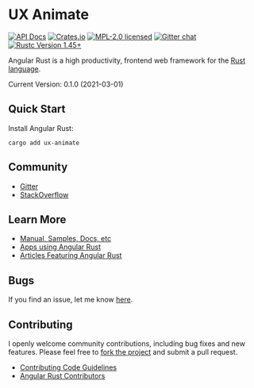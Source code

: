 # UX Animate

[![API Docs][docrs-badge]][docrs-url]
[![Crates.io][crates-badge]][crates-url]
[![MPL-2.0 licensed][license-badge]][license-url]
[![Gitter chat][gitter-badge]][gitter-url]
[![Rustc Version 1.45+][rust-badge]][rust-url]

[docrs-badge]: https://docs.rs/ux-animate/badge.svg
[docrs-url]: https://docs.rs/ux-animate/
[crates-badge]: https://img.shields.io/crates/v/ux-animate.svg
[crates-url]: https://crates.io/crates/ux-animate
[license-badge]: https://img.shields.io/badge/license-MPL--2.0-blue.svg
[license-url]: https://github.com/angular-rust/ux-animate/blob/master/LICENSE
[gitter-badge]: https://img.shields.io/gitter/room/angular_rust/angular_rust.svg
[gitter-url]: https://gitter.im/angular_rust/angular_rust
[rust-badge]: https://img.shields.io/badge/rustc-1.45-lightgrey.svg
[rust-url]: https://blog.rust-lang.org/2020/07/16/Rust-1.45.0.html

Angular Rust is a high productivity, frontend web framework for the [Rust language](https://www.rust-lang.org/).

Current Version: 0.1.0 (2021-03-01)

## Quick Start

Install Angular Rust:

	cargo add ux-animate

## Community

* [Gitter](https://gitter.im/angular_rust/community)
* [StackOverflow](https://stackoverflow.com/questions/tagged/angular-rust)


## Learn More

* [Manual, Samples, Docs, etc](https://angular-rust.github.io/)
* [Apps using Angular Rust](https://github.com/angular-rust/ux-animate/wiki/Apps-in-the-Wild)
* [Articles Featuring Angular Rust](https://github.com/angular-rust/ux-animate/wiki/Articles)

## Bugs ##
If you find an issue, let me know [here](https://github.com/angular-rust/ux-animate/issues/new).

## Contributing
I openly welcome community contributions, including bug fixes and new features. Please feel free to [fork the project](https://github.com/angular-rust/ux-animate/fork) and submit a pull request.

* [Contributing Code Guidelines](https://github.com/angular-rust/ux-animate/blob/master/CONTRIBUTING.md)
* [Angular Rust Contributors](https://github.com/angular-rust/ux-animate/graphs/contributors)
